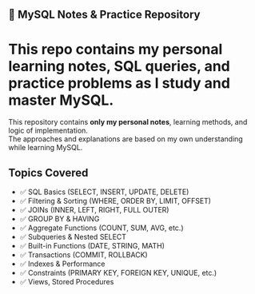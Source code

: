 ## 🐬 MySQL Notes & Practice Repository

# This repo contains my personal learning notes, SQL queries, and practice problems as I study and master **MySQL**.

This repository contains **only my personal notes**, learning methods, and logic of implementation.  
The approaches and explanations are based on my own understanding while learning MySQL.


## Topics Covered

- ✅ SQL Basics (SELECT, INSERT, UPDATE, DELETE)
- ✅ Filtering & Sorting (WHERE, ORDER BY, LIMIT, OFFSET)
- ✅ JOINs (INNER, LEFT, RIGHT, FULL OUTER)
- ✅ GROUP BY & HAVING
- ✅ Aggregate Functions (COUNT, SUM, AVG, etc.)
- ✅ Subqueries & Nested SELECT
- ✅ Built-in Functions (DATE, STRING, MATH)
- ✅ Transactions (COMMIT, ROLLBACK)
- ✅ Indexes & Performance
- ✅ Constraints (PRIMARY KEY, FOREIGN KEY, UNIQUE, etc.)
- ✅ Views, Stored Procedures
